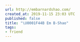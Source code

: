 ```yaml
---
url: http://embarnardshao.com/
created_at: 2019-11-15 23:03 UTC
published: false
title: "\U0001F44B Em B-Shao"
tags:
- friend
---
```



